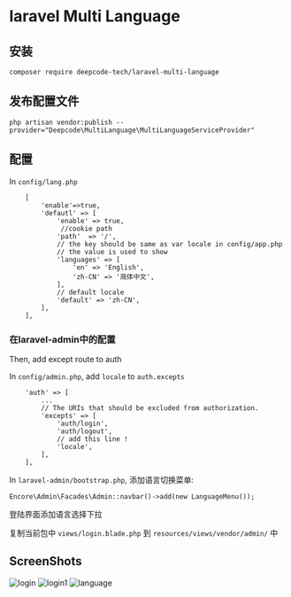laravel Multi Language
======

## 安装

```
composer require deepcode-tech/laravel-multi-language
```
## 发布配置文件
```
php artisan vendor:publish --provider="Deepcode\MultiLanguage\MultiLanguageServiceProvider"

```

## 配置

In `config/lang.php`

```
    [
        'enable'=>true,
        'defautl' => [
            'enable' => true,
             //cookie path
            'path'  => '/',
            // the key should be same as var locale in config/app.php
            // the value is used to show
            'languages' => [
                'en' => 'English',
                'zh-CN' => '简体中文',
            ],
            // default locale
            'default' => 'zh-CN',
        ],
    ],
```

### 在laravel-admin中的配置

Then, add except route to auth

In `config/admin.php`, add `locale` to `auth.excepts`

```
    'auth' => [
        ...
        // The URIs that should be excluded from authorization.
        'excepts' => [
            'auth/login',
            'auth/logout',
            // add this line !
            'locale',
        ],
    ],

```

In `laravel-admin/bootstrap.php`, 添加语言切换菜单:
```
Encore\Admin\Facades\Admin::navbar()->add(new LanguageMenu());
```
登陆界面添加语言选择下拉

复制当前包中 `views/login.blade.php` 到 `resources/views/vendor/admin/` 中


## ScreenShots

![login](https://user-images.githubusercontent.com/20313390/60640921-ff109480-9e5b-11e9-8ec8-aee897a8bdcb.jpg)
![login1](https://user-images.githubusercontent.com/20313390/60640924-0041c180-9e5c-11e9-8a2d-539d6214d069.jpg)
![language](https://user-images.githubusercontent.com/20313390/60640919-fc15a400-9e5b-11e9-962d-175fb2f24da1.jpg)
